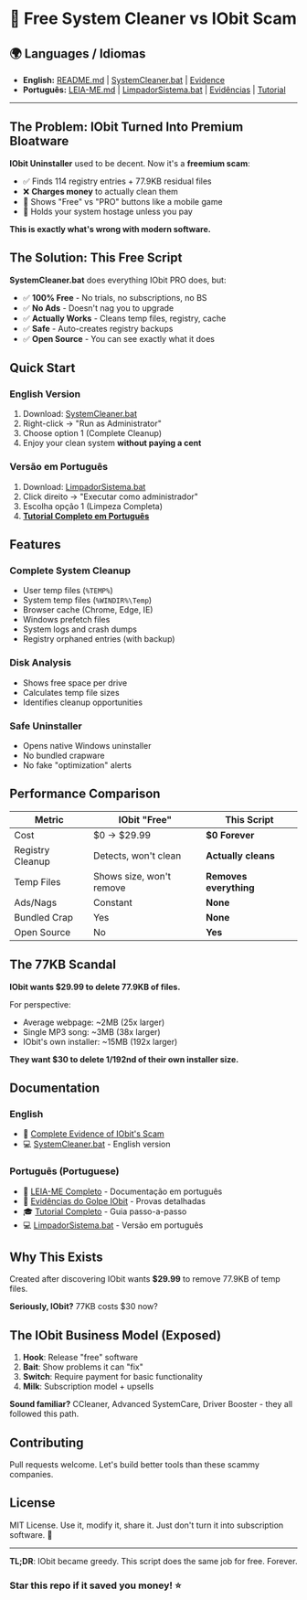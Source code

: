 # 🎯 Free System Cleaner vs IObit Scam

## 🌍 Languages / Idiomas
- **English:** [README.md](README.md) | [SystemCleaner.bat](SystemCleaner.bat) | [Evidence](IObit-Scam-Evidence.md)
- **Português:** [LEIA-ME.md](LEIA-ME.md) | [LimpadorSistema.bat](LimpadorSistema.bat) | [Evidências](Evidencias-Golpe-IObit.md) | [Tutorial](Tutorial-Completo.md)

---

## The Problem: IObit Turned Into Premium Bloatware

**IObit Uninstaller** used to be decent. Now it's a **freemium scam**:

- ✅ Finds 114 registry entries + 77.9KB residual files
- ❌ **Charges money** to actually clean them
- 🤮 Shows "Free" vs "PRO" buttons like a mobile game
- 💸 Holds your system hostage unless you pay

**This is exactly what's wrong with modern software.**

## The Solution: This Free Script

**SystemCleaner.bat** does everything IObit PRO does, but:
- ✅ **100% Free** - No trials, no subscriptions, no BS
- ✅ **No Ads** - Doesn't nag you to upgrade
- ✅ **Actually Works** - Cleans temp files, registry, cache
- ✅ **Safe** - Auto-creates registry backups
- ✅ **Open Source** - You can see exactly what it does

## Quick Start

### English Version
1. Download: [SystemCleaner.bat](https://raw.githubusercontent.com/Lucasdoreac/free-system-cleaner-vs-iobit-scam/main/SystemCleaner.bat)
2. Right-click → "Run as Administrator"
3. Choose option 1 (Complete Cleanup)
4. Enjoy your clean system **without paying a cent**

### Versão em Português
1. Download: [LimpadorSistema.bat](https://raw.githubusercontent.com/Lucasdoreac/free-system-cleaner-vs-iobit-scam/main/LimpadorSistema.bat)
2. Click direito → "Executar como administrador"
3. Escolha opção 1 (Limpeza Completa)
4. **[Tutorial Completo em Português](Tutorial-Completo.md)**

## Features

### Complete System Cleanup
- User temp files (`%TEMP%`)
- System temp files (`%WINDIR%\Temp`)
- Browser cache (Chrome, Edge, IE)
- Windows prefetch files
- System logs and crash dumps
- Registry orphaned entries (with backup)

### Disk Analysis
- Shows free space per drive
- Calculates temp file sizes
- Identifies cleanup opportunities

### Safe Uninstaller
- Opens native Windows uninstaller
- No bundled crapware
- No fake "optimization" alerts

## Performance Comparison

| Metric | IObit "Free" | This Script |
|--------|--------------|-------------|
| Cost | $0 → $29.99 | **$0 Forever** |
| Registry Cleanup | Detects, won't clean | **Actually cleans** |
| Temp Files | Shows size, won't remove | **Removes everything** |
| Ads/Nags | Constant | **None** |
| Bundled Crap | Yes | **None** |
| Open Source | No | **Yes** |

## The 77KB Scandal

**IObit wants $29.99 to delete 77.9KB of files.**

For perspective:
- Average webpage: ~2MB (25x larger)
- Single MP3 song: ~3MB (38x larger)  
- IObit's own installer: ~15MB (192x larger)

**They want $30 to delete 1/192nd of their own installer size.**

## Documentation

### English
- 📖 [Complete Evidence of IObit's Scam](IObit-Scam-Evidence.md)
- 💻 [SystemCleaner.bat](SystemCleaner.bat) - English version

### Português (Portuguese)
- 📖 [LEIA-ME Completo](LEIA-ME.md) - Documentação em português
- 📸 [Evidências do Golpe IObit](Evidencias-Golpe-IObit.md) - Provas detalhadas
- 🎓 [Tutorial Completo](Tutorial-Completo.md) - Guia passo-a-passo
- 💻 [LimpadorSistema.bat](LimpadorSistema.bat) - Versão em português

## Why This Exists

Created after discovering IObit wants **$29.99** to remove 77.9KB of temp files.

**Seriously, IObit?** 77KB costs $30 now?

## The IObit Business Model (Exposed)

1. **Hook**: Release "free" software
2. **Bait**: Show problems it can "fix"
3. **Switch**: Require payment for basic functionality
4. **Milk**: Subscription model + upsells

**Sound familiar?** CCleaner, Advanced SystemCare, Driver Booster - they all followed this path.

## Contributing

Pull requests welcome. Let's build better tools than these scammy companies.

## License

MIT License. Use it, modify it, share it. Just don't turn it into subscription software. 😤

---

**TL;DR**: IObit became greedy. This script does the same job for free. Forever.

### Star this repo if it saved you money! ⭐